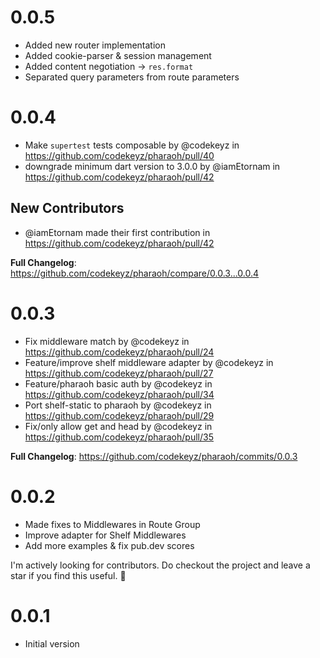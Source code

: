 # 0.0.5

- Added new router implementation
- Added cookie-parser & session management
- Added content negotiation -> `res.format`
- Separated query parameters from route parameters

# 0.0.4

- Make `supertest` tests composable by @codekeyz in https://github.com/codekeyz/pharaoh/pull/40
- downgrade minimum dart version to 3.0.0 by @iamEtornam in https://github.com/codekeyz/pharaoh/pull/42

## New Contributors

- @iamEtornam made their first contribution in https://github.com/codekeyz/pharaoh/pull/42

**Full Changelog**: https://github.com/codekeyz/pharaoh/compare/0.0.3...0.0.4

# 0.0.3

- Fix middleware match by @codekeyz in https://github.com/codekeyz/pharaoh/pull/24
- Feature/improve shelf middleware adapter by @codekeyz in https://github.com/codekeyz/pharaoh/pull/27
- Feature/pharaoh basic auth by @codekeyz in https://github.com/codekeyz/pharaoh/pull/34
- Port shelf-static to pharaoh by @codekeyz in https://github.com/codekeyz/pharaoh/pull/29
- Fix/only allow get and head by @codekeyz in https://github.com/codekeyz/pharaoh/pull/35

**Full Changelog**: https://github.com/codekeyz/pharaoh/commits/0.0.3

# 0.0.2

- Made fixes to Middlewares in Route Group
- Improve adapter for Shelf Middlewares
- Add more examples & fix pub.dev scores

I'm actively looking for contributors. Do checkout the project and leave a star if you find this useful. 👋

# 0.0.1

- Initial version

